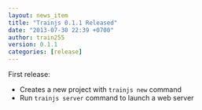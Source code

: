 ```yaml
---
layout: news_item
title: "Trainjs 0.1.1 Released"
date: "2013-07-30 22:39 +0700"
author: train255
version: 0.1.1
categories: [release]
---
```


First release:

- Creates a new project with `trainjs new` command
- Run `trainjs server` command to launch a web server
